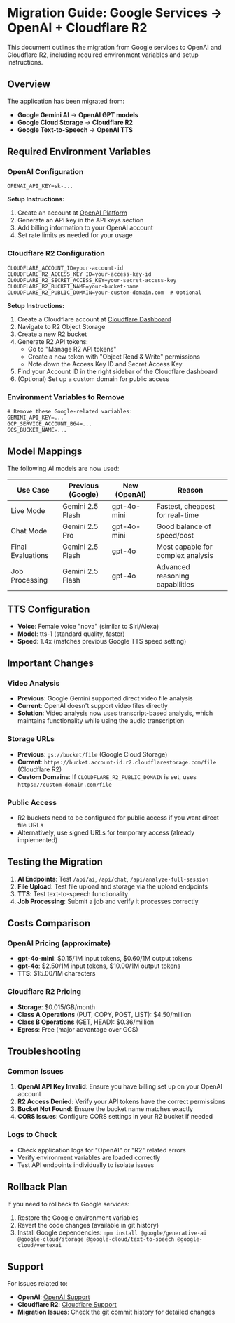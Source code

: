 # Migration Guide: Google Services → OpenAI + Cloudflare R2

This document outlines the migration from Google services to OpenAI and Cloudflare R2, including required environment variables and setup instructions.

## Overview

The application has been migrated from:
- **Google Gemini AI** → **OpenAI GPT models**
- **Google Cloud Storage** → **Cloudflare R2**  
- **Google Text-to-Speech** → **OpenAI TTS**

## Required Environment Variables

### OpenAI Configuration
```env
OPENAI_API_KEY=sk-...
```

**Setup Instructions:**
1. Create an account at [OpenAI Platform](https://platform.openai.com/)
2. Generate an API key in the API keys section
3. Add billing information to your OpenAI account
4. Set rate limits as needed for your usage

### Cloudflare R2 Configuration
```env
CLOUDFLARE_ACCOUNT_ID=your-account-id
CLOUDFLARE_R2_ACCESS_KEY_ID=your-access-key-id
CLOUDFLARE_R2_SECRET_ACCESS_KEY=your-secret-access-key
CLOUDFLARE_R2_BUCKET_NAME=your-bucket-name
CLOUDFLARE_R2_PUBLIC_DOMAIN=your-custom-domain.com  # Optional
```

**Setup Instructions:**
1. Create a Cloudflare account at [Cloudflare Dashboard](https://dash.cloudflare.com/)
2. Navigate to R2 Object Storage
3. Create a new R2 bucket
4. Generate R2 API tokens:
   - Go to "Manage R2 API tokens"  
   - Create a new token with "Object Read & Write" permissions
   - Note down the Access Key ID and Secret Access Key
5. Find your Account ID in the right sidebar of the Cloudflare dashboard
6. (Optional) Set up a custom domain for public access

### Environment Variables to Remove
```env
# Remove these Google-related variables:
GEMINI_API_KEY=...
GCP_SERVICE_ACCOUNT_B64=...
GCS_BUCKET_NAME=...
```

## Model Mappings

The following AI models are now used:

| Use Case | Previous (Google) | New (OpenAI) | Reason |
|----------|-------------------|--------------|---------|
| Live Mode | Gemini 2.5 Flash | gpt-4o-mini | Fastest, cheapest for real-time |
| Chat Mode | Gemini 2.5 Pro | gpt-4o-mini | Good balance of speed/cost |
| Final Evaluations | Gemini 2.5 Flash | gpt-4o | Most capable for complex analysis |
| Job Processing | Gemini 2.5 Flash | gpt-4o | Advanced reasoning capabilities |

## TTS Configuration

- **Voice**: Female voice "nova" (similar to Siri/Alexa)
- **Model**: tts-1 (standard quality, faster)
- **Speed**: 1.4x (matches previous Google TTS speed setting)

## Important Changes

### Video Analysis
- **Previous**: Google Gemini supported direct video file analysis
- **Current**: OpenAI doesn't support video files directly
- **Solution**: Video analysis now uses transcript-based analysis, which maintains functionality while using the audio transcription

### Storage URLs
- **Previous**: `gs://bucket/file` (Google Cloud Storage)
- **Current**: `https://bucket.account-id.r2.cloudflarestorage.com/file` (Cloudflare R2)
- **Custom Domains**: If `CLOUDFLARE_R2_PUBLIC_DOMAIN` is set, uses `https://custom-domain.com/file`

### Public Access
- R2 buckets need to be configured for public access if you want direct file URLs
- Alternatively, use signed URLs for temporary access (already implemented)

## Testing the Migration

1. **AI Endpoints**: Test `/api/ai`, `/api/chat`, `/api/analyze-full-session`
2. **File Upload**: Test file upload and storage via the upload endpoints
3. **TTS**: Test text-to-speech functionality
4. **Job Processing**: Submit a job and verify it processes correctly

## Costs Comparison

### OpenAI Pricing (approximate)
- **gpt-4o-mini**: $0.15/1M input tokens, $0.60/1M output tokens
- **gpt-4o**: $2.50/1M input tokens, $10.00/1M output tokens  
- **TTS**: $15.00/1M characters

### Cloudflare R2 Pricing
- **Storage**: $0.015/GB/month
- **Class A Operations** (PUT, COPY, POST, LIST): $4.50/million
- **Class B Operations** (GET, HEAD): $0.36/million
- **Egress**: Free (major advantage over GCS)

## Troubleshooting

### Common Issues
1. **OpenAI API Key Invalid**: Ensure you have billing set up on your OpenAI account
2. **R2 Access Denied**: Verify your API tokens have the correct permissions
3. **Bucket Not Found**: Ensure the bucket name matches exactly
4. **CORS Issues**: Configure CORS settings in your R2 bucket if needed

### Logs to Check
- Check application logs for "OpenAI" or "R2" related errors
- Verify environment variables are loaded correctly
- Test API endpoints individually to isolate issues

## Rollback Plan

If you need to rollback to Google services:
1. Restore the Google environment variables
2. Revert the code changes (available in git history)
3. Install Google dependencies: `npm install @google/generative-ai @google-cloud/storage @google-cloud/text-to-speech @google-cloud/vertexai`

## Support

For issues related to:
- **OpenAI**: [OpenAI Support](https://help.openai.com/)
- **Cloudflare R2**: [Cloudflare Support](https://support.cloudflare.com/)
- **Migration Issues**: Check the git commit history for detailed changes
